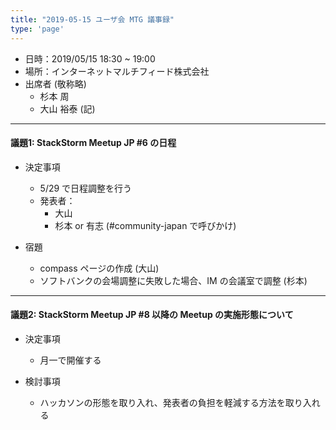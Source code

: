 ```yaml
---
title: "2019-05-15 ユーザ会 MTG 議事録"
type: 'page'
---
```


* 日時：2019/05/15 18:30 ~ 19:00
* 場所：インターネットマルチフィード株式会社
* 出席者 (敬称略)
  - 杉本 周
  - 大山 裕泰 (記)

---
#### 議題1: StackStorm Meetup JP #6 の日程

* 決定事項
  - 5/29 で日程調整を行う
  - 発表者：
      - 大山
      - 杉本 or 有志 (#community-japan で呼びかけ)

* 宿題
  - compass ページの作成 (大山)
  - ソフトバンクの会場調整に失敗した場合、IM の会議室で調整 (杉本)

---
#### 議題2: StackStorm Meetup JP #8 以降の Meetup の実施形態について

* 決定事項
  - 月一で開催する

* 検討事項 
  - ハッカソンの形態を取り入れ、発表者の負担を軽減する方法を取り入れる

